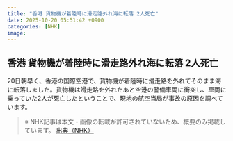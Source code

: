 ```yaml
---
title: "香港 貨物機が着陸時に滑走路外れ海に転落 2人死亡"
date: 2025-10-20 05:51:42 +0900
categories: [NHK]
image: 
---
```

## 香港 貨物機が着陸時に滑走路外れ海に転落 2人死亡

20日朝早く、香港の国際空港で、貨物機が着陸時に滑走路を外れてそのまま海に転落しました。貨物機は滑走路を外れたあと空港の警備車両に衝突し、車両に乗っていた2人が死亡したということで、現地の航空当局が事故の原因を調べています。

> ※ NHK記事は本文・画像の転載が許可されていないため、概要のみ掲載しています。
[出典（NHK）](http://www3.nhk.or.jp/news/html/20251020/k10014953661000.html)
